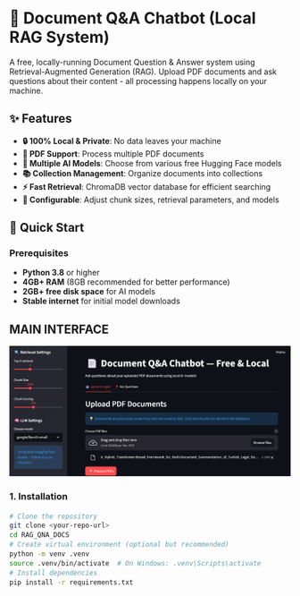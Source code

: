 # 📄 Document Q&A Chatbot (Local RAG System)
A free, locally-running Document Question & Answer system using Retrieval-Augmented Generation (RAG). Upload PDF documents and ask questions about their content - all processing happens locally on your machine.
## ✨ Features
- **🔒 100% Local & Private**: No data leaves your machine
- **📄 PDF Support**: Process multiple PDF documents
- **🧠 Multiple AI Models**: Choose from various free Hugging Face models
- **📚 Collection Management**: Organize documents into collections
- **⚡ Fast Retrieval**: ChromaDB vector database for efficient searching
- **🎯 Configurable**: Adjust chunk sizes, retrieval parameters, and models

## 🚀 Quick Start
### Prerequisites

- **Python 3.8** or higher
- **4GB+ RAM** (8GB recommended for better performance)
- **2GB+ free disk space** for AI models
- **Stable internet** for initial model downloads

## MAIN INTERFACE

![Document Q&A Chatbot Interface](image/interface.png)

### 1. Installation
```bash
# Clone the repository
git clone <your-repo-url>
cd RAG_QNA_DOCS
# Create virtual environment (optional but recommended)
python -m venv .venv
source .venv/bin/activate  # On Windows: .venv\Scripts\activate
# Install dependencies
pip install -r requirements.txt






